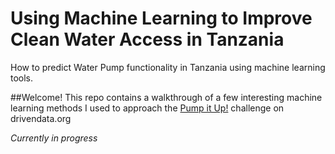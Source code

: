 # Using Machine Learning to Improve Clean Water Access in Tanzania

How to predict Water Pump functionality in Tanzania using machine learning tools.  

##Welcome! 
This repo contains a walkthrough of a few interesting machine learning methods I used to approach the <a href="http://www.drivendata.org/competitions/7/" target="_blank">Pump it Up!</a> challenge on drivendata.org

*Currently in progress*
